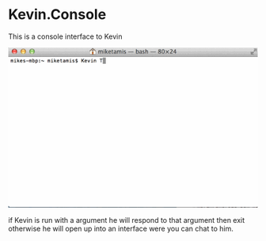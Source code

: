 Kevin.Console
==========
This is a console interface to Kevin

![alt tag](https://raw.githubusercontent.com/OperationKevin/Kevin.Console/master/show.gif)

if Kevin is run with a argument he will respond to that argument then exit
otherwise he will open up into an interface were you can chat to him.
